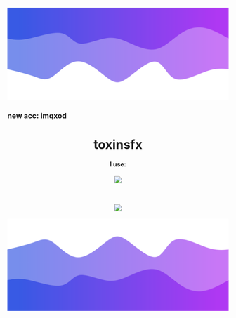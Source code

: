![Header](./header.png)

<h3>new acc: imqxod<h3>
<h1 align="center">toxinsfx</h1>
<a href="https://github.com/toxinsfx"></a>

<h4 align="center">I use: </h5>
<p align="center">
          <img src="https://skillicons.dev/icons?i=py,cs,cpp,html,css,java,go"/>
</p>

<br>

<p align="center">
  <img src="https://github-readme-stats.vercel.app/api/?username=toxinsfx&title_color=674fc9&text_color=9f9f9f&show_icons=true&bg_color=00000000&hide_border=true&icon_color=674fc9&hide_title=true&count_private=true" />
</p>

![Footer](./footer.png)
